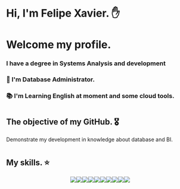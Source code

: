 # Hi, I'm Felipe Xavier. ✋

# Welcome my profile. 

### I have a degree in Systems Analysis and development
### :office: I'm Database Administrator.
### :books: I'm Learning English at moment and some cloud tools.
#

## The objective of my GitHub. 🎖️ 
Demonstrate my development in knowledge about database and BI.
# 
## My skills. ⭐

<div align="center">
	<table>
		<tr>
			<img src="https://img.shields.io/badge/Microsoft%20SQL%20Server-CC2927?style=for-the-badge&logo=microsoft%20sql%20server&logoColor=white}" /> 
			<img src="https://img.shields.io/badge/Oracle-F80000?style=for-the-badge&logo=Oracle&logoColor=white" />
			<img src="https://img.shields.io/badge/MySQL-005C84?style=for-the-badge&logo=mysql&logoColor=white" />
			<img src="https://img.shields.io/badge/Amazon_AWS-FF9900?style=for-the-badge&logo=amazonaws&logoColor=white" />
			<img src="https://img.shields.io/badge/Azure_Functions-0062AD?style=for-the-badge&logo=azure-functions&logoColor=white" />
   			<img src="https://img.shields.io/badge/Python-FFD43B?style=for-the-badge&logo=python&logoColor=blue" />
      			<img src="https://img.shields.io/badge/PLSQL-F80000?style=for-the-badge&logo=oracle&logoColor=black" />
	 		<img src="https://img.shields.io/badge/Linux-FCC624?style=for-the-badge&logo=linux&logoColor=black" />
			<img src="https://img.shields.io/badge/Windows-0078D6?style=for-the-badge&logo=windows&logoColor=white" />
			<img src="https://img.shields.io/badge/VirtualBox-21416b?style=for-the-badge&logo=VirtualBox&logoColor=white" />
</div>

